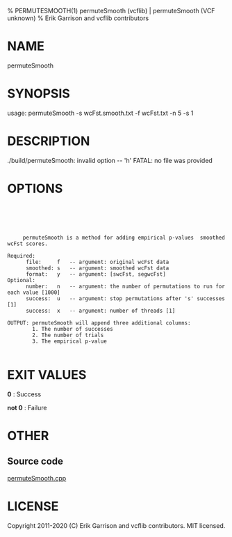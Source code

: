 % PERMUTESMOOTH(1) permuteSmooth (vcflib) | permuteSmooth (VCF unknown)
% Erik Garrison and vcflib contributors

# NAME

permuteSmooth

# SYNOPSIS

usage: permuteSmooth -s wcFst.smooth.txt -f wcFst.txt -n 5 -s 1

# DESCRIPTION

./build/permuteSmooth: invalid option -- 'h' FATAL: no file was provided



# OPTIONS

```





     permuteSmooth is a method for adding empirical p-values  smoothed wcFst scores.

Required:
      file:     f   -- argument: original wcFst data     
      smoothed: s   -- argument: smoothed wcFst data     
      format:   y   -- argument: [swcFst, segwcFst]      
Optional:
      number:   n   -- argument: the number of permutations to run for each value [1000]
      success:  u   -- argument: stop permutations after 's' successes [1]
      success:  x   -- argument: number of threads [1]

OUTPUT: permuteSmooth will append three additional columns:
        1. The number of successes                            
        2. The number of trials                               
        3. The empirical p-value                              


```





# EXIT VALUES

**0**
: Success

**not 0**
: Failure

# OTHER

## Source code

[permuteSmooth.cpp](https://github.com/vcflib/vcflib/blob/master/src/permuteSmooth.cpp)

# LICENSE

Copyright 2011-2020 (C) Erik Garrison and vcflib contributors. MIT licensed.

<!--
  Created with ./scripts/bin2md.rb scripts/bin2md-template.erb
-->

